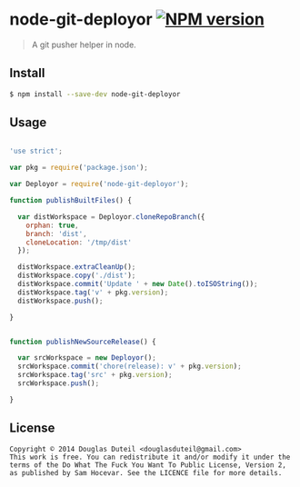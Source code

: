 # node-git-deployor [![NPM version][npm-image]][npm-url]

> A git pusher helper in node. 

## Install

```sh
$ npm install --save-dev node-git-deployor
```


## Usage

```js

'use strict';

var pkg = require('package.json');

var Deployor = require('node-git-deployor');

function publishBuiltFiles() {

  var distWorkspace = Deployor.cloneRepoBranch({
    orphan: true,
    branch: 'dist',
    cloneLocation: '/tmp/dist'
  });

  distWorkspace.extraCleanUp();
  distWorkspace.copy('./dist');
  distWorkspace.commit('Update ' + new Date().toISOString());
  distWorkspace.tag('v' + pkg.version);
  distWorkspace.push();

}


function publishNewSourceRelease() {

  var srcWorkspace = new Deployor();
  srcWorkspace.commit('chore(release): v' + pkg.version);
  srcWorkspace.tag('src' + pkg.version);
  srcWorkspace.push();

}

```


## License

    Copyright © 2014 Douglas Duteil <douglasduteil@gmail.com>
    This work is free. You can redistribute it and/or modify it under the
    terms of the Do What The Fuck You Want To Public License, Version 2,
    as published by Sam Hocevar. See the LICENCE file for more details.



[npm-url]: https://npmjs.org/package/node-git-deployor
[npm-image]: http://img.shields.io/npm/v/node-git-deployor.svg
